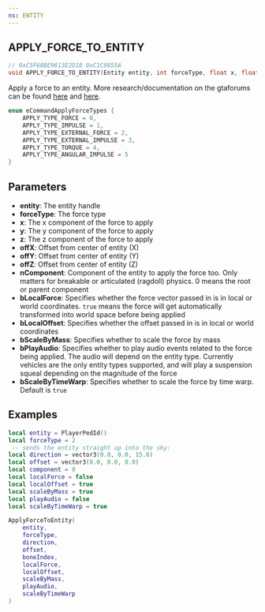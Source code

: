 ```yaml
---
ns: ENTITY
---
```

## APPLY_FORCE_TO_ENTITY

```c
// 0xC5F68BE9613E2D18 0xC1C0855A
void APPLY_FORCE_TO_ENTITY(Entity entity, int forceType, float x, float y, float z, float offX, float offY, float offZ, int nComponent, BOOL bLocalForce, BOOL bLocalOffset, BOOL bScaleByMass, BOOL bPlayAudio, BOOL bScaleByTimeWarp);
```

Apply a force to an entity. More research/documentation on the gtaforums can be found [here](https://gtaforums.com/topic/885669-precisely-define-object-physics/) and [here](https://gtaforums.com/topic/887362-apply-forces-and-momentums-to-entityobject/).

```cpp
enum eCommandApplyForceTypes {
    APPLY_TYPE_FORCE = 0,
    APPLY_TYPE_IMPULSE = 1,
    APPLY_TYPE_EXTERNAL_FORCE = 2,
    APPLY_TYPE_EXTERNAL_IMPULSE = 3,
    APPLY_TYPE_TORQUE = 4,
    APPLY_TYPE_ANGULAR_IMPULSE = 5
}
```

## Parameters
* **entity**: The entity handle
* **forceType**: The force type
* **x**: The x component of the force to apply
* **y**: The y component of the force to apply
* **z**: The z component of the force to apply
* **offX**: Offset from center of entity (X)
* **offY**: Offset from center of entity (Y)
* **offZ**: Offset from center of entity (Z)
* **nComponent**: Component of the entity to apply the force too. Only matters for breakable or articulated (ragdoll) physics. 0 means the root or parent component
* **bLocalForce**: Specifies whether the force vector passed in is in local or world coordinates. `true` means the force will get automatically transformed into world space before being applied
* **bLocalOffset**: Specifies whether the offset passed in is in local or world coordinates
* **bScaleByMass**: Specifies whether to scale the force by mass
* **bPlayAudio**: Specifies whether to play audio events related to the force being applied. The audio will depend on the entity type. Currently vehicles are the only entity types supported, and will play a suspension squeal depending on the magnitude of the force
* **bScaleByTimeWarp**: Specifies whether to scale the force by time warp. Default is `true`

## Examples
```lua
local entity = PlayerPedId()
local forceType = 2
 -- sends the entity straight up into the sky:
local direction = vector3(0.0, 0.0, 15.0)
local offset = vector3(0.0, 0.0, 0.0)
local component = 0
local localForce = false
local localOffset = true
local scaleByMass = true
local playAudio = false
local scaleByTimeWarp = true

ApplyForceToEntity(
    entity,
    forceType,
    direction,
    offset,
    boneIndex,
    localForce,
    localOffset,
    scaleByMass,
    playAudio,
    scaleByTimeWarp
)
```
